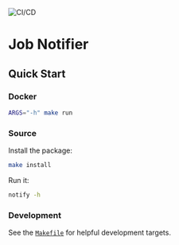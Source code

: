 ![CI/CD](https://github.com/bradgwest/job-notifier/actions/workflows/cicd.yaml/badge.svg?event=push)
# Job Notifier

## Quick Start

### Docker

```sh
ARGS="-h" make run
```

### Source

Install the package:

```sh
make install
```

Run it:

```sh
notify -h
```

### Development

See the [`Makefile`](./Makefile) for helpful development targets.
